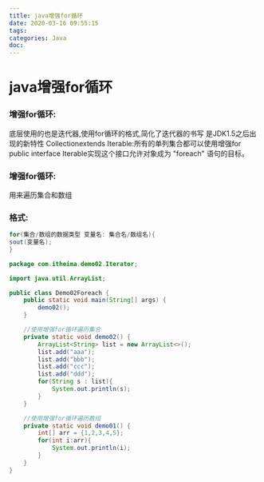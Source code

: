 ```yaml
---
title: java增强for循环
date: 2020-03-16 09:55:15
tags:
categories: Java
doc:
---
```


# java增强for循环

### 增强for循环:

底层使用的也是迭代器,使用for循环的格式,简化了迭代器的书写
是JDK1.5之后出现的新特性
Collection<E>extends Iterable<E>:所有的单列集合都可以使用增强for
public interface Iterable<T>实现这个接口允许对象成为 "foreach" 语句的目标。

### 增强for循环:

用来遍历集合和数组

### 格式:

```java
for(集合/数组的数据类型 变量名: 集合名/数组名){
sout(变量名);
}
```



```java
package com.itheima.demo02.Iterator;

import java.util.ArrayList;

public class Demo02Foreach {
    public static void main(String[] args) {
        demo02();
    }

    //使用增强for循环遍历集合
    private static void demo02() {
        ArrayList<String> list = new ArrayList<>();
        list.add("aaa");
        list.add("bbb");
        list.add("ccc");
        list.add("ddd");
        for(String s : list){
            System.out.println(s);
        }
    }

    //使用增强for循环遍历数组
    private static void demo01() {
        int[] arr = {1,2,3,4,5};
        for(int i:arr){
            System.out.println(i);
        }
    }
}

```

